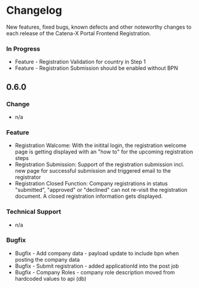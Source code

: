 # Changelog

New features, fixed bugs, known defects and other noteworthy changes to each release of the Catena-X Portal Frontend Registration.

### In Progress

* Feature - Registration Validation for country in Step 1
* Feature - Registration Submission should be enabled without BPN


## 0.6.0

### Change
* n/a

### Feature
* Registration Walcome: With the initital login, the registration welcome page is getting displayed with an "how to" for the upcoming registration steps
* Registration Submission: Support of the registration submission incl. new page for successful submission and triggered email to the registrator
* Registration Closed Function: Company registrations in status "submitted", "approved" or "declined" can not re-visit the registration document. A closed registration information gets displayed.

### Technical Support
* n/a

### Bugfix
* Bugfix - Add company data - payload update to include bpn when posting the company data
* Bugfix - Submit registration - added applicationId into the post job
* Bugfix - Company Roles - company role description moved from hardcoded values to api (db)
